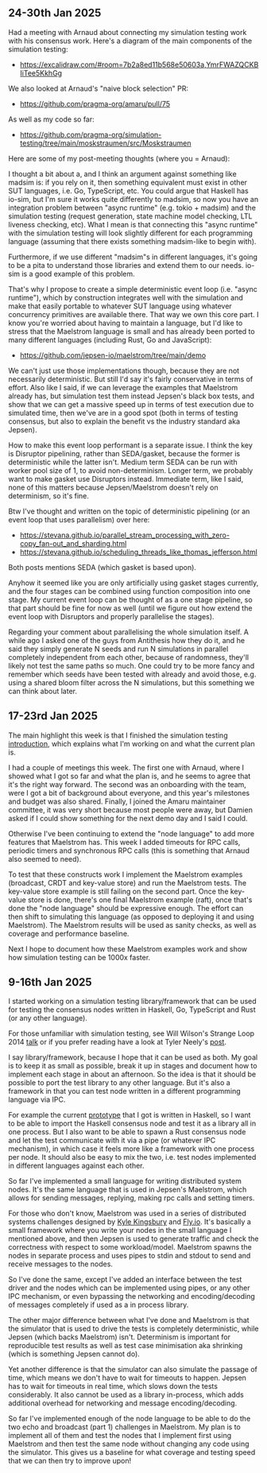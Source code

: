 ## 24-30th Jan 2025

Had a meeting with Arnaud about connecting my simulation testing work
with his consensus work. Here's a diagram of the main components of the
simulation testing:

  * https://excalidraw.com/#room=7b2a8ed11b568e50603a,YmrFWAZQCKBIiTee5KkhGg

We also looked at Arnaud's "naive block selection" PR:

  * https://github.com/pragma-org/amaru/pull/75

As well as my code so far:

  * https://github.com/pragma-org/simulation-testing/tree/main/moskstraumen/src/Moskstraumen

Here are some of my post-meeting thoughts (where you = Arnaud):

I thought a bit about a, and I think an argument against something like
madsim is: if you rely on it, then something equivalent must exist
in other SUT languages, i.e. Go, TypeScript, etc. You could argue
that Haskell has io-sim, but I'm sure it works quite differently to
madsim, so now you have an integration problem between "async runtime"
(e.g. tokio + madsim) and the simulation testing (request generation,
state machine model checking, LTL liveness checking, etc). What I
mean is that connecting this "async runtime" with the simulation
testing will look slightly different for each programming language
(assuming that there exists something madsim-like to begin with).

Furthermore, if we use different "madsim"s in different languages,
it's going to be a pita to understand those libraries and extend them
to our needs. io-sim is a good example of this problem.

That's why I propose to create a simple deterministic event loop
(i.e. "async runtime"), which by construction integrates well with
the simulation and make that easily portable to whatever SUT language
using whatever concurrency primitives are available there. That way
we own this core part. I know you're worried about having to maintain
a language, but I'd like to stress that the Maelstrom language is
small and has already been ported to many different languages
(including Rust, Go and JavaScript):

  * https://github.com/jepsen-io/maelstrom/tree/main/demo

We can't just use those implementations though, because they are not
necessarily deterministic. But still I'd say it's fairly conservative
in terms of effort. Also like I said, if we can leverage the examples
that Maelstrom already has, but simulation test them instead Jepsen's
black box tests, and show that we can get a massive speed up in terms
of test execution due to simulated time, then we've are in a good spot
(both in terms of testing consensus, but also to explain the benefit
vs the industry standard aka Jepsen).

How to make this event loop performant is a separate issue. I think
the key is Disruptor pipelining, rather than SEDA/gasket, because the
former is deterministic while the latter isn't. Medium term SEDA can
be run with worker pool size of 1, to avoid non-determinism. Longer
term, we probably want to make gasket use Disruptors instead. Immediate
term, like I said, none of this matters because Jepsen/Maelstrom
doesn't rely on determinism, so it's fine.

Btw I've thought and written on the topic of deterministic pipelining
(or an event loop that uses parallelism) over here:

  * https://stevana.github.io/parallel_stream_processing_with_zero-copy_fan-out_and_sharding.html
  * https://stevana.github.io/scheduling_threads_like_thomas_jefferson.html

Both posts mentions SEDA (which gasket is based upon).

Anyhow it seemed like you are only artificially using gasket
stages currently, and the four stages can be combined using function
composition into one stage. My current event loop can be thought of
as a one stage pipeline, so that part should be fine for now as well
(until we figure out how extend the event loop with Disruptors and
properly parallelise the stages).

Regarding your comment about parallelising the whole simulation
itself. A while ago I asked one of the guys from Antithesis how they
do it, and he said they simply generate N seeds and run N simulations in
parallel completely independent from each other, because of randomness,
they'll likely not test the same paths so much. One could try to be
more fancy and remember which seeds have been tested with already
and avoid those, e.g. using a shared bloom filter across the N
simulations, but this something we can think about later.

## 17-23rd Jan 2025

The main highlight this week is that I finished the simulation testing
[introduction](https://github.com/pragma-org/simulation-testing/blob/main/blog/src/00-introduction.md),
which explains what I'm working on and what the current plan is.

I had a couple of meetings this week. The first one with Arnaud, where I showed
what I got so far and what the plan is, and he seems to agree that it's the
right way forward. The second was an onboarding with the team, were I got a bit
of background about everyone, and this year's milestones and budget was also
shared. Finally, I joined the Amaru maintainer committee, it was very short
because most people were away, but Damien asked if I could show something for
the next demo day and I said I could.

Otherwise I've been continuing to extend the "node language" to add more
features that Maelstrom has. This week I added timeouts for RPC calls, periodic
timers and synchronous RPC calls (this is something that Arnaud also seemed to
need). 

To test that these constructs work I implement the Maelstrom examples
(broadcast, CRDT and key-value store) and run the Maelstrom tests. The
key-value store example is still failing on the second part. Once the key-value
store is done, there's one final Maelstrom example (raft), once that's done the
"node language" should be expressive enough. The effort can then shift to
simulating this language (as opposed to deploying it and using Maelstrom). The
Maelstrom results will be used as sanity checks, as well as coverage and
performance baseline.

Next I hope to document how these Maelstrom examples work and show how
simulation testing can be 1000x faster.

## 9-16th Jan 2025

I started working on a simulation testing library/framework that can be used
for testing the consensus nodes written in Haskell, Go, TypeScript and Rust (or
any other language).

For those unfamiliar with simulation testing, see Will Wilson's Strange Loop
2014 [talk](https://www.youtube.com/watch?v=4fFDFbi3toc) or if you prefer
reading have a look at Tyler Neely's [post](https://sled.rs/simulation.html).

I say library/framework, because I hope that it can be used as both. My goal is
to keep it as small as possible, break it up in stages and document how to
implement each stage in about an afternoon. So the idea is that it should be
possible to port the test library to any other language. But it's also a
framework in that you can test node written in a different programming language
via IPC. 

For example the current
[prototype](https://github.com/pragma-org/simulation-testing/moskstraumen/)
that I got is written in Haskell, so I want to be able to import the Haskell
consensus node and test it as a library all in one process. But I also want to
be able to spawn a Rust consensus node and let the test communicate with it via
a pipe (or whatever IPC mechanism), in which case it feels more like a
framework with one process per node. It should also be easy to mix the two,
i.e. test nodes implemented in different languages against each other.

So far I've implemented a small language for writing distributed system nodes.
It's the same language that is used in Jepsen's Maelstrom, which allows for
sending messages, replying, making rpc calls and setting timers.

For those who don't know, Maelstrom was used in a series of distributed systems
challenges designed by [Kyle Kingsbury](https://github.com/jepsen-io/maelstrom)
and [Fly.io](https://fly.io/dist-sys/). It's basically a small framework where
you write your nodes in the small language I mentioned above, and then Jepsen
is used to generate traffic and check the correctness with respect to some
workload/model. Maelstrom spawns the nodes in separate process and uses pipes
to stdin and stdout to send and receive messages to the nodes.

So I've done the same, except I've added an interface between the test driver
and the nodes which can be implemented using pipes, or any other IPC mechanism,
or even bypassing the networking and encoding/decoding of messages completely
if used as a in process library.

The other major difference between what I've done and Maelstrom is that the
simulator that is used to drive the tests is completely deterministic, while
Jepsen (which backs Maelstrom) isn't. Determinism is important for reproducible
test results as well as test case minimisation aka shrinking (which is
something Jepsen cannot do).

Yet another difference is that the simulator can also simulate the passage of
time, which means we don't have to wait for timeouts to happen. Jepsen has to
wait for timeouts in real time, which slows down the tests considerably. It
also cannot be used as a library in-process, which adds additional overhead for
networking and message encoding/decoding.

So far I've implemented enough of the node language to be able to do the two
echo and broadcast (part 1) challenges in Maelstrom. My plan is to implement
all of them and test the nodes that I implement first using Maelstrom and then
test the same node without changing any code using the simulator. This gives us
a baseline for what coverage and testing speed that we can then try to improve
upon!


